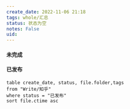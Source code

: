 ```yaml
---
create_date: 2022-11-06 21:18
tags: whole/汇总
status: 状态为空
notes: False
uid: 
---
```


#### 未完成


#### 已发布

```dataview
table create_date, status, file.folder,tags  
from "Write/知乎"
where status = "已发布"
sort file.ctime asc
```
